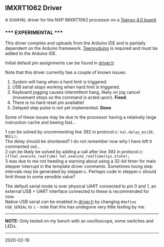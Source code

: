 ## IMXRT1062 Driver

A GrblHAL driver for the NXP IMXRT1062 processor on a [Teensy 4.0 board](https://www.pjrc.com/store/teensy40.html).

### *** EXPERIMENTAL *** ###

This driver compiles and uploads from the Arduino IDE and is partially dependent on the Arduino framework. [Teensyduino](https://www.pjrc.com/teensy/td_download.html) is required and must be added to the Arduino IDE.

Initial default pin assignments can be found in [driver.h](main/driver.h)

Note that this driver currently has a couple of known issues:

1. System will hang when a hard limit is triggered.
2. USB serial stops working when hard limit is triggered.
3. Keyboard jogging causes intermittent hang, likely on jog cancel (movement stops so the command is acted upon). __Fixed__.
4. There is no hard reset pin available!
5. Delayed step pulse is not yet implemented. __Done__.

Some of these issues may be due to the processor having a relatively large instruction cache and beeing fast...

1 can be solved by uncommenting line 392 in protocol.c: `hal.delay_ms(20, NULL);`  
The delay should be shortened? I do not remember now why I have left it commented out...  
2 can be likely be solved by adding a call after line 392 in protocol.c: `if(hal.execute_realtime) hal.execute_realtime(sys.state);`  
3 was due to me not heeding a warning about using a 32-bit timer for main stepper interrupt in the template driver comments. Sometimes loong step intervals may be generated by stepper.c. Perhaps code in stepper.c should limit those to some sensible value?

The default serial mode is over physical UART connected to pin 0 and 1, an external USB > UART interface connected to these is recommended for now.  
Native USB serial _can_ be enabled in [driver.h](main/driver.h) by changing `#define USB_SERIAL` to `1` - note that this has undegone very little testing by me.

---

**NOTE:** Only tested on my bench with an oscilloscope, some switches and LEDs.

---
2020-02-19

